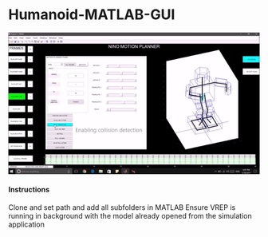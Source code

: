 # Humanoid-MATLAB-GUI

![aly_text](https://github.com/karthikram05/Humanoid-MATLAB-GUI/blob/master/images/nino_motion_planner.gif)

#### Instructions
Clone and set path and add all subfolders in MATLAB
Ensure VREP is running in background with the model already opened from the simulation application

